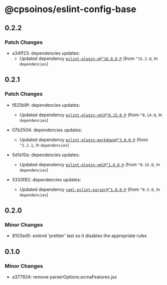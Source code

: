 # @cpsoinos/eslint-config-base

## 0.2.2

### Patch Changes

- a34ff23: dependencies updates:
  - Updated dependency [`eslint-plugin-n@^16.0.0` ↗︎](https://www.npmjs.com/package/eslint-plugin-n/v/16.0.0) (from `^15.2.0`, in `dependencies`)

## 0.2.1

### Patch Changes

- f825b9f: dependencies updates:

  - Updated dependency [`eslint-plugin-yml@^0.15.0` ↗︎](https://www.npmjs.com/package/eslint-plugin-yml/v/null) (from `^0.14.0`, in `dependencies`)

- 07b2504: dependencies updates:

  - Updated dependency [`eslint-plugin-markdown@^3.0.0` ↗︎](https://www.npmjs.com/package/eslint-plugin-markdown/v/3.0.0) (from `^2.2.1`, in `dependencies`)

- 5d1e10a: dependencies updates:

  - Updated dependency [`eslint-plugin-yml@^1.0.0` ↗︎](https://www.npmjs.com/package/eslint-plugin-yml/v/1.0.0) (from `^0.15.0`, in `dependencies`)

- 5333f82: dependencies updates:

  - Updated dependency [`yaml-eslint-parser@^1.0.0` ↗︎](https://www.npmjs.com/package/yaml-eslint-parser/v/1.0.0) (from `^0.5.0`, in `dependencies`)

## 0.2.0

### Minor Changes

- 8103ed5: extend 'prettier' last so it disables the appropriate rules

## 0.1.0

### Minor Changes

- a377924: remove parserOptions.ecmaFeatures.jsx
